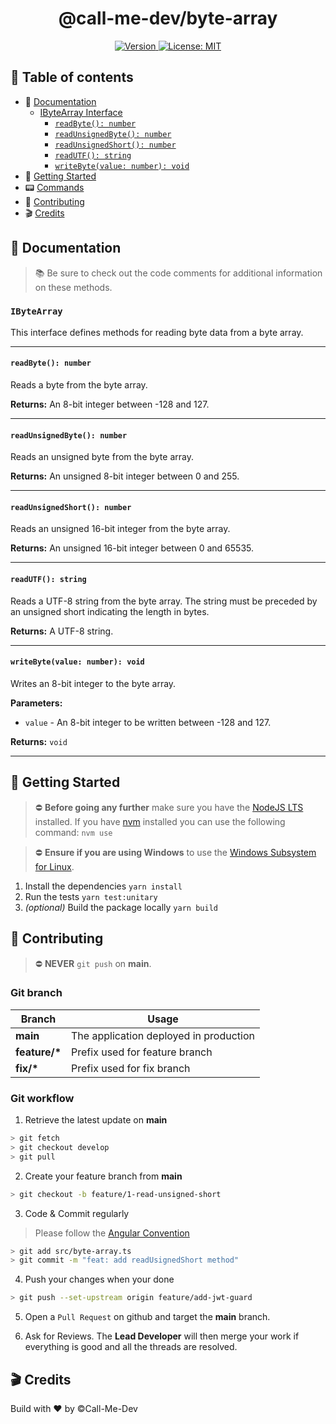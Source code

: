 <div align="center">
  <h1>@call-me-dev/byte-array</h1>
  <p> 
    <a href="./README.md" target="_blank">
      <img alt="Version" src="https://img.shields.io/badge/version-0.1.0-blue.svg">
    </a>
    <a href="./LICENSE" target="_blank">
      <img alt="License: MIT" src="https://img.shields.io/badge/License-©CallMeDev-green.svg" />
    </a>
  </p>
</div>

## 📝 Table of contents
- 📖 [Documentation](#documentation)
  - [IByteArray Interface](#ibytearray-interface)
    - [`readByte(): number`](#readbyte-method)
    - [`readUnsignedByte(): number`](#readunsignedbyte-method)
    - [`readUnsignedShort(): number`](#readunsignedshort-method)
    - [`readUTF(): string`](#readutf-method)
    - [`writeByte(value: number): void`](#writebyte-method)
- 🚀 [Getting Started](#getting-started)
- 📟 [Commands](#commands)
- 👏 [Contributing](#contributing)
- 🎬 [Credits](#credits)

## <a id="documentation" name="documentation">📖 Documentation</a>
> 📚 Be sure to check out the code comments for additional information on these methods.

### <a id="ibytearray-interface" name="ibytearray-interface">`IByteArray`</a>

This interface defines methods for reading byte data from a byte array.

---

#### <a id="readbyte-method" name="readbyte-method">`readByte(): number`</a>

Reads a byte from the byte array.

**Returns:** An 8-bit integer between -128 and 127.

---

#### <a id="readunsignedbyte-method" name="readunsignedbyte-method">`readUnsignedByte(): number`</a>

Reads an unsigned byte from the byte array.

**Returns:** An unsigned 8-bit integer between 0 and 255.

---

#### <a id="readunsignedshort-method" name="readunsignedshort-method">`readUnsignedShort(): number`</a>

Reads an unsigned 16-bit integer from the byte array.

**Returns:** An unsigned 16-bit integer between 0 and 65535.

---

#### <a id="readutf-method" name="readutf-method">`readUTF(): string`</a>

Reads a UTF-8 string from the byte array. The string must be preceded by an unsigned short indicating the length in bytes.

**Returns:** A UTF-8 string.

---

#### <a id="writebyte-method" name="writebyte-method">`writeByte(value: number): void`</a>

Writes an 8-bit integer to the byte array.

**Parameters:**

- `value` - An 8-bit integer to be written between -128 and 127.

**Returns:** `void`

---

## <a id="getting-started" name="getting-started">🚀 Getting Started</a>

> ⛔️ **Before going any further** make sure you have the [NodeJS LTS](https://nodejs.org/en/) installed.
> If you have [nvm](https://github.com/nvm-sh/nvm#installing-and-updating) installed you can use the following command: ```nvm use```

> ⛔ **Ensure if you are using Windows** to use the [Windows Subsystem for Linux](https://learn.microsoft.com/fr-fr/windows/wsl/install).

1. Install the dependencies ```yarn install```
2. Run the tests ```yarn test:unitary```
3. *(optional)* Build the package locally ```yarn build```

## <a name="contributing">👏 Contributing</a>
> ⛔ **NEVER** `git push` on **main**.

### Git branch

|Branch         |Usage                                   |
|---------------|----------------------------------------|
|**main**       |The application deployed in production  |
|**feature/\*** |Prefix used for feature branch          |
|**fix/\***     |Prefix used for fix branch              |

### Git workflow

1. Retrieve the latest update on **main** 
```bash
> git fetch
> git checkout develop
> git pull
```

2. Create your feature branch from **main**
```bash
> git checkout -b feature/1-read-unsigned-short
```

3. Code & Commit regularly
> Please follow the [Angular Convention](https://www.conventionalcommits.org/en/v1.0.0-beta.4/)
```bash
> git add src/byte-array.ts
> git commit -m "feat: add readUsignedShort method"
```


4. Push your changes when your done
```bash
> git push --set-upstream origin feature/add-jwt-guard
```

5. Open a `Pull Request` on github and target the **main** branch.

6. Ask for Reviews. The **Lead Developer** will then merge your work if everything is good and all the threads are resolved.

## <a name="credits">🎬 Credits</a>
Build with ❤️ by ©Call-Me-Dev
